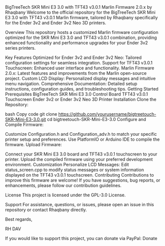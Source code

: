 BigTreeTech SKR Mini E3 3.0 with TFT43 v3.0.1 Marlin Firmware 2.0.x by Rhaqbany
Welcome to the official repository for the BigTreeTech SKR Mini E3 3.0 with TFT43 v3.0.1 Marlin firmware, tailored by Rhaqbany specifically for the Ender 3v2 and Ender 3v2 Neo 3D printers.

Overview
This repository hosts a customized Marlin firmware configuration optimized for the SKR Mini E3 3.0 and TFT43 v3.0.1 combination, providing enhanced functionality and performance upgrades for your Ender 3v2 series printers.

Key Features
Optimized for Ender 3v2 and Ender 3v2 Neo: Tailored configuration settings for seamless integration.
Support for TFT43 v3.0.1 Touchscreen: Enhanced user interface and functionality.
Marlin Firmware 2.0.x: Latest features and improvements from the Marlin open-source project.
Custom LCD Display: Personalized display messages and intuitive menu navigation.
Comprehensive Documentation: Detailed setup instructions, configuration guides, and troubleshooting tips.
Getting Started
Prerequisites
BigTreeTech SKR Mini E3 3.0 Control Board
TFT43 v3.0.1 Touchscreen
Ender 3v2 or Ender 3v2 Neo 3D Printer
Installation
Clone the Repository:

bash
Copy code
git clone https://github.com/yourusername/bigtreetouch-SKR-Mini-E3-3.0.git
cd bigtreetouch-SKR-Mini-E3-3.0
Configure and Compile Firmware:

Customize Configuration.h and Configuration_adv.h to match your specific printer setup and preferences.
Use PlatformIO or Arduino IDE to compile the firmware.
Upload Firmware:

Connect your SKR Mini E3 3.0 board and TFT43 v3.0.1 touchscreen to your printer.
Upload the compiled firmware using your preferred development environment.
Customization
Personalize LCD Messages:
Edit status_screen.cpp to modify status messages or system information displayed on the TFT43 v3.0.1 touchscreen.
Contributing
Contributions to improve this firmware are welcome! If you have suggestions, bug reports, or enhancements, please follow our contribution guidelines.

License
This project is licensed under the GPL-3.0 License.

Support
For assistance, questions, or issues, please open an issue in this repository or contact Rhaqbany directly.

Best regards,

RH DAV

If you would like to support this project, you can donate via PayPal: Donate

